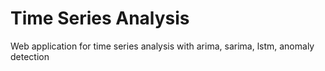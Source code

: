 # Time Series Analysis
 Web application for time series analysis with arima, sarima, lstm, anomaly detection
